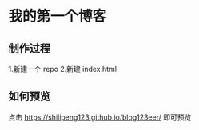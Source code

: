 # 我的第一个博客

## 制作过程

1.新建一个 repo
2.新建 index.html

## 如何预览

点击 https://shilipeng123.github.io/blog123eer/  即可预览
